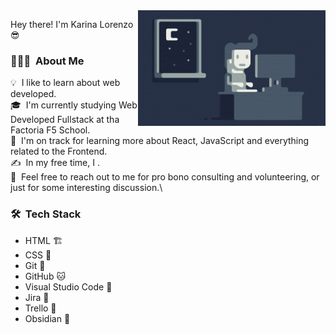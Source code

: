 
<img alt="Night Coding" src="https://raw.githubusercontent.com/AVS1508/AVS1508/master/assets/Night-Coding.gif" align="right"/>


Hey there! I'm Karina Lorenzo 😎</h2>


### 👨🏻‍💻 &nbsp;About Me

💡 &nbsp;I like to learn about web developed.\
🎓 &nbsp;I'm currently studying Web Developed Fullstack at tha Factoria F5 School.\
🌱 &nbsp;I'm on track for learning more about React, JavaScript and everything related to the Frontend.\
✍️ &nbsp;In my free time, I .\
💬 &nbsp;Feel free to reach out to me for pro bono consulting and volunteering, or just for some interesting discussion.\

### 🛠 &nbsp;Tech Stack

- HTML 🏗
- CSS 🎨
- Git 👾
- GitHub 🐱
- Visual Studio Code 🚀
- Jira 🫡
- Trello 🎯
- Obsidian 🧠



